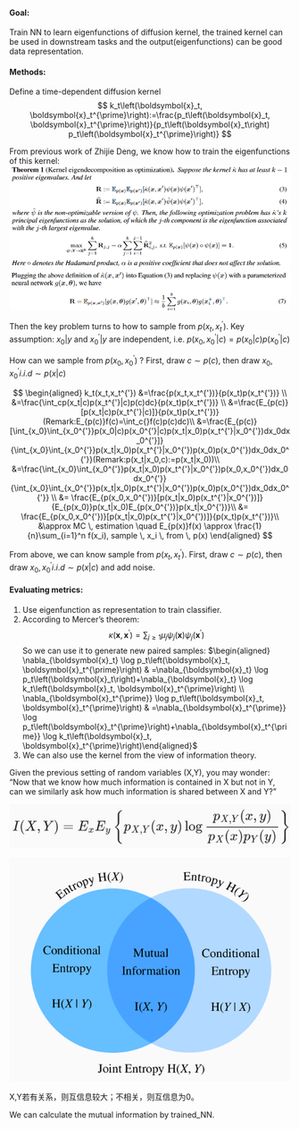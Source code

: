 #### Goal: 
Train NN to learn eigenfunctions of diffusion kernel, the trained kernel can be used in downstream tasks and the output(eigenfunctions) can be good data representation.

#### Methods:
Define a time-dependent diffusion kernel
$$
k_t\left(\boldsymbol{x}_t, \boldsymbol{x}_t^{\prime}\right):=\frac{p_t\left(\boldsymbol{x}_t, \boldsymbol{x}_t^{\prime}\right)}{p_t\left(\boldsymbol{x}_t\right) p_t\left(\boldsymbol{x}_t^{\prime}\right)}
$$

From previous work of Zhijie Deng, we know how to train the eigenfunctions of this kernel:
![Alt text](image.png)
![Alt text](image-1.png)

Then the key problem turns to how to sample from $p(x_t,x_t^{'})$.
Key assumption: $x_0|y$ and $x_0^{'}|y$ are independent, i.e. $p(x_0,x_0^{'}|c)=p(x_0|c)p(x_0^{'}|c)$

How can we sample from $p(x_0,x_0^{'})$ ? First, draw $c \sim p(c)$, then draw $x_0, x_0^{'} i.i.d \sim p(x|c)$


$$
\begin{aligned}
k_t(x_t,x_t^{'})
&=\frac{p(x_t,x_t^{'})}{p(x_t)p(x_t^{'})} \\
&=\frac{\int_cp(x_t|c)p(x_t^{'}|c)p(c)dc}{p(x_t)p(x_t^{'})} \\
&=\frac{E_{p(c)}[p(x_t|c)p(x_t^{'}|c)]}{p(x_t)p(x_t^{'})} (Remark:E_{p(c)}f(c)=\int_c{}f(c)p(c)dc)\\
&=\frac{E_{p(c)}[\int_{x_0}\int_{x_0^{'}}p(x_0|c)p(x_0^{'}|c)p(x_t|x_0)p(x_t^{'}|x_0^{'})dx_0dx_0^{'}]}{\int_{x_0}\int_{x_0^{'}}p(x_t|x_0)p(x_t^{'}|x_0^{'})p(x_0)p(x_0^{'})dx_0dx_0^{'}}(Remark:p(x_t|x_0,c):=p(x_t|x_0))\\
&=\frac{\int_{x_0}\int_{x_0^{'}}p(x_t|x_0)p(x_t^{'}|x_0^{'})p(x_0,x_0^{'})dx_0dx_0^{'}}{\int_{x_0}\int_{x_0^{'}}p(x_t|x_0)p(x_t^{'}|x_0^{'})p(x_0)p(x_0^{'})dx_0dx_0^{'}} \\
&= \frac{E_{p(x_0,x_0^{'})}[p(x_t|x_0)p(x_t^{'}|x_0^{'})]}{E_{p(x_0)}p(x_t|x_0)E_{p(x_0^{'})}p(x_t|x_0^{'})}\\
&= \frac{E_{p(x_0,x_0^{'})}[p(x_t|x_0)p(x_t^{'}|x_0^{'})]}{p(x_t)p(x_t^{'})}\\
&\approx MC \, estimation \quad E_{p(x)}f(x) \approx \frac{1}{n}\sum_{i=1}^n f(x_i), sample \,  x_i \, from \, p(x) 
\end{aligned}
$$

From above, we can know sample from $p(x_t,x_t^{'})$. First, draw $c \sim p(c)$, then draw $x_0, x_0^{'} i.i.d \sim p(x|c)$ and add noise.
#### Evaluating metrics:
1. Use eigenfunction as representation to train classifier.
2. According to Mercer’s theorem:
   $$\kappa\left(\boldsymbol{x}, \boldsymbol{x}^{\prime}\right)=\sum_{j \geq 1} \mu_j \psi_j(\boldsymbol{x}) \psi_j\left(\boldsymbol{x}^{\prime}\right)$$
   So we can use it to generate new paired samples:
   $\begin{aligned} \nabla_{\boldsymbol{x}_t} \log p_t\left(\boldsymbol{x}_t, \boldsymbol{x}_t^{\prime}\right) & =\nabla_{\boldsymbol{x}_t} \log p_t\left(\boldsymbol{x}_t\right)+\nabla_{\boldsymbol{x}_t} \log k_t\left(\boldsymbol{x}_t, \boldsymbol{x}_t^{\prime}\right) \\ \nabla_{\boldsymbol{x}_t^{\prime}} \log p_t\left(\boldsymbol{x}_t, \boldsymbol{x}_t^{\prime}\right) & =\nabla_{\boldsymbol{x}_t^{\prime}} \log p_t\left(\boldsymbol{x}_t^{\prime}\right)+\nabla_{\boldsymbol{x}_t^{\prime}} \log k_t\left(\boldsymbol{x}_t, \boldsymbol{x}_t^{\prime}\right)\end{aligned}$
3. We can also use the kernel from the view of information theory.

Given the previous setting of random variables (X,Y), you may wonder: “Now that we know how much information is contained in X but not in Y, can we similarly ask how much information is shared between X and Y?”

![1683706733848](image/idea/1683706733848.png)

![1683706789033](image/idea/1683706789033.png)

X,Y若有关系，则互信息较大；不相关，则互信息为0。

We can calculate the mutual information by trained_NN.
